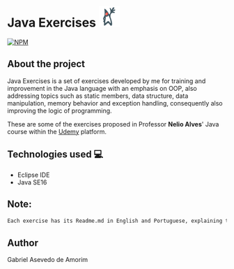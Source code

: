 # Java Exercises ![icon](Exercises/assets/logo-java-duke.png)
[![NPM](https://img.shields.io/github/license/gabriel-asevedo/java-exercises)](https://github.com/gabriel-asevedo/java-exercises/blob/main/LICENSE)

## About the project
Java Exercises is a set of exercises developed by me for training and improvement in the Java language with an emphasis on OOP, also addressing topics such as static members, data structure, data manipulation, memory behavior and exception handling, consequently also improving the logic of programming.

These are some of the exercises proposed in Professor **Nelio Alves**' Java course within the [Udemy](https://www.udemy.com/course/java-curso-completo/) platform.

## Technologies used 💻
- Eclipse IDE
- Java SE16

## Note:
```bash
Each exercise has its Readme.md in English and Portuguese, explaining the proposed exercise.
```
## Author
Gabriel Asevedo de Amorim
